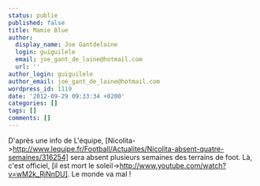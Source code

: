 ```yaml
---
status: publie
published: false
title: Mamie Blue
author:
  display_name: Joe Gantdelaine
  login: guiguilele
  email: joe_gant_de_laine@hotmail.com
  url: ''
author_login: guiguilele
author_email: joe_gant_de_laine@hotmail.com
wordpress_id: 1119
date: '2012-09-29 09:33:34 +0200'
categories: []
tags: []
comments: []
---
```

D'après une info de L'équipe, [Nicolita->http://www.lequipe.fr/Football/Actualites/Nicolita-absent-quatre-semaines/316254] sera absent plusieurs semaines des terrains de foot. Là, c'est officiel, [il est mort le soleil->http://www.youtube.com/watch?v=wM2k_RjNnDU]. Le monde va mal !

